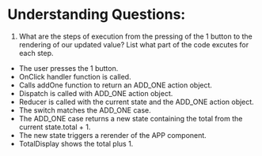 # Understanding Questions:

1. What are the steps of execution from the pressing of the 1 button to the rendering of our updated value? List what part of the code excutes for each step.

- The user presses the 1 button.
- OnClick handler function is called.
- Calls addOne function to return an ADD_ONE action object.
- Dispatch is called with ADD_ONE action object.
- Reducer is called with the current state and the ADD_ONE action object.
- The switch matches the ADD_ONE case.
- The ADD_ONE case returns a new state containing the total from the current state.total + 1.
- The new state triggers a rerender of the APP component.
- TotalDisplay shows the total plus 1.
